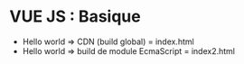 # VUE JS : Basique

- Hello world => CDN (build global) = index.html
- Hello world => build de module EcmaScript = index2.html